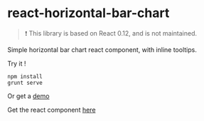 react-horizontal-bar-chart
==========================

> :exclamation: This library is based on React 0.12, and is not maintained. 


Simple horizontal bar chart react component, with inline tooltips.

Try it !

```
npm install
grunt serve
```

Or get a [demo](http://laem.github.io/react-horizontal-bar-chart/examples/#/)

Get the react component [here](https://github.com/laem/react-horizontal-bar-chart/blob/master/src/scripts/components/HBar.jsx)
